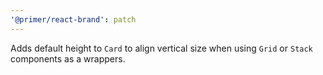 ```yaml
---
'@primer/react-brand': patch
---
```


Adds default height to `Card` to align vertical size when using `Grid` or `Stack` components as a wrappers.
